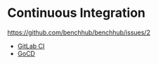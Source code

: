 # Continuous Integration

https://github.com/benchhub/benchhub/issues/2

- [GitLab CI](gitlab.md)
- [GoCD](gocd.md)